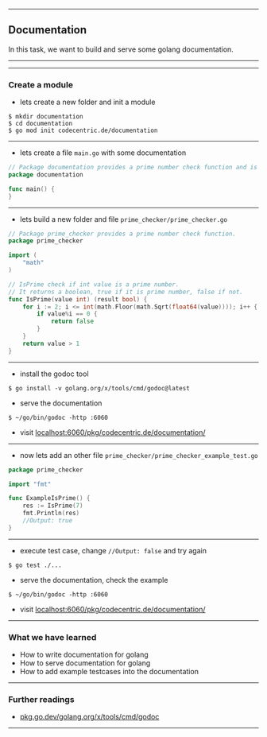 <!-- .slide: data-background="img/DOCUMENTATION/00.jpg" data-background-size="60%" data-background-position="50% 50%" -->
----

## Documentation
In this task, we want to build and serve some golang documentation.

----

<!-- .slide: data-background="img/DOCUMENTATION/01.jpg" data-background-size="60%" data-background-position="50% 50%" -->
----

### Create a module

* lets create a new folder and init a module

```shell
$ mkdir documentation
$ cd documentation
$ go mod init codecentric.de/documentation
```

----

* lets create a file `main.go` with some documentation

```go
// Package documentation provides a prime number check function and is a documentation showcase.
package documentation

func main() {
}
```

----

* lets build a new folder and file `prime_checker/prime_checker.go`

```go
// Package prime_checker provides a prime number check function.
package prime_checker

import (
	"math"
)

// IsPrime check if int value is a prime number.
// It returns a boolean, true if it is prime number, false if not.
func IsPrime(value int) (result bool) {
	for i := 2; i <= int(math.Floor(math.Sqrt(float64(value)))); i++ {
		if value%i == 0 {
			return false
		}
	}
	return value > 1
}

```

----

* install the godoc tool

```shell
$ go install -v golang.org/x/tools/cmd/godoc@latest
```

* serve the documentation

```shell
$ ~/go/bin/godoc -http :6060
```

* visit [localhost:6060/pkg/codecentric.de/documentation/](http://localhost:6060/pkg/codecentric.de/documentation/)

----

* now lets add an other file `prime_checker/prime_checker_example_test.go`

```go
package prime_checker

import "fmt"

func ExampleIsPrime() {
	res := IsPrime(7)
	fmt.Println(res)
	//Output: true
}
```

----

* execute test case, change `//Output: false` and try again

```shell
$ go test ./...
```

* serve the documentation, check the example

```shell
$ ~/go/bin/godoc -http :6060
```

* visit [localhost:6060/pkg/codecentric.de/documentation/](http://localhost:6060/pkg/codecentric.de/documentation/)

----

### What we have learned
* How to write documentation for golang
* How to serve documentation for golang
* How to add example testcases into the documentation
----

### Further readings
* [pkg.go.dev/golang.org/x/tools/cmd/godoc](https://pkg.go.dev/golang.org/x/tools/cmd/godoc)

---

